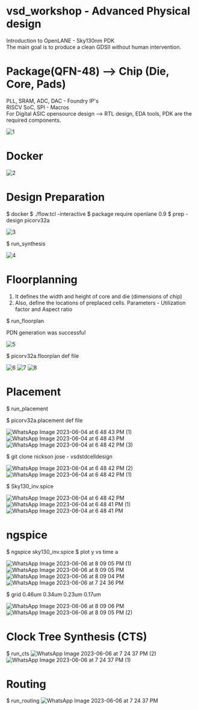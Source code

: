 # vsd_workshop - Advanced Physical design
<p> Introduction to OpenLANE - Sky130nm PDK
  <br> The main goal is to produce a clean GDSII without human intervention.
  
# Package(QFN-48) --> Chip (Die, Core, Pads)
<p> PLL, SRAM, ADC, DAC - Foundry IP's
<br> RISCV SoC, SPI - Macros
<br> For Digital ASIC opensource design --> RTL design, EDA tools, PDK are the required components.

![1](https://github.com/jenila19/vsd_workshop/assets/135401281/e8d98223-3baa-4e0d-b5ec-84a3230ddca3)
# Docker

![2](https://github.com/jenila19/vsd_workshop/assets/135401281/52b5e7c8-fc62-40db-a2de-81d4c4f64142)

# Design Preparation
$ docker
$ ./flow.tcl -interactive
$ package require openlane 0.9
$ prep -design picorv32a

![3](https://github.com/jenila19/vsd_workshop/assets/135401281/e9690df9-b40a-4a0e-9e22-f846e2a8132c)

$ run_synthesis

![4](https://github.com/jenila19/vsd_workshop/assets/135401281/7f4a01d8-a636-4e07-8417-5e75d85fbb50)

# Floorplanning 
1. It defines the width and height of core and die (dimensions of chip)
2. Also, define the locations of preplaced cells.
Parameters - Utilization factor and Aspect ratio

$ run_floorplan
<p> PDN generation was successful

![5](https://github.com/jenila19/vsd_workshop/assets/135401281/c8ea9ca2-2cab-4962-9e84-bead72cb2f56)

$ picorv32a.floorplan def file

![6](https://github.com/jenila19/vsd_workshop/assets/135401281/0e65e4c4-b1e4-4622-852b-f6fadc178312)
![7](https://github.com/jenila19/vsd_workshop/assets/135401281/ce21c8e8-51f9-4f5a-973c-7c2518874552)
![8](https://github.com/jenila19/vsd_workshop/assets/135401281/d77d1fd5-d63e-452b-8607-c289c36aa37d)

# Placement
$ run_placement

$ picorv32a.placement def file

![WhatsApp Image 2023-06-04 at 6 48 43 PM (1)](https://github.com/jenila19/vsd_workshop/assets/135401281/f032f792-64f5-4408-94cc-0d24d1d95555)
![WhatsApp Image 2023-06-04 at 6 48 43 PM](https://github.com/jenila19/vsd_workshop/assets/135401281/ea14249a-8ef4-4630-a595-58ef08cf920f)
![WhatsApp Image 2023-06-04 at 6 48 42 PM (3)](https://github.com/jenila19/vsd_workshop/assets/135401281/6be20b14-1b70-4914-881c-3866b474f2a9)

$ git clone nickson jose - vsdstdcelldesign

![WhatsApp Image 2023-06-04 at 6 48 42 PM (2)](https://github.com/jenila19/vsd_workshop/assets/135401281/f4258a5e-bdde-441e-be89-3c15673c8647)
![WhatsApp Image 2023-06-04 at 6 48 42 PM (1)](https://github.com/jenila19/vsd_workshop/assets/135401281/8cc7f0a1-5da8-49ad-9c24-feed8a0e8e6e)

$ Sky130_inv.spice

![WhatsApp Image 2023-06-04 at 6 48 42 PM](https://github.com/jenila19/vsd_workshop/assets/135401281/533a1d8a-a718-415a-ad50-29e792e898d8)
![WhatsApp Image 2023-06-04 at 6 48 41 PM (1)](https://github.com/jenila19/vsd_workshop/assets/135401281/6fb558c2-d474-497b-a16b-ef06227b23a4)
![WhatsApp Image 2023-06-04 at 6 48 41 PM](https://github.com/jenila19/vsd_workshop/assets/135401281/392c25bf-5fd6-4d25-92f5-447c63aa1dae)

# ngspice
$ ngspice sky130_inv.spice
$ plot y vs time a
  
 ![WhatsApp Image 2023-06-06 at 8 09 05 PM (1)](https://github.com/jenila19/vsd_workshop/assets/135401281/153c0433-059f-4670-bfef-dc1afacab453)
![WhatsApp Image 2023-06-06 at 8 09 05 PM](https://github.com/jenila19/vsd_workshop/assets/135401281/fba2f4c5-038a-471f-a0ac-c35390d9c5af)
![WhatsApp Image 2023-06-06 at 8 09 04 PM](https://github.com/jenila19/vsd_workshop/assets/135401281/21bd73c4-bd0f-4cfb-a9c4-5739d93d46ec)
![WhatsApp Image 2023-06-06 at 7 24 36 PM](https://github.com/jenila19/vsd_workshop/assets/135401281/4140aea4-8c11-4a03-959b-94f1267af908)


$ grid 0.46um 0.34um 0.23um 0.17um

![WhatsApp Image 2023-06-06 at 8 09 06 PM](https://github.com/jenila19/vsd_workshop/assets/135401281/b3717094-6fd1-4456-bb35-73d376e0cf1b)
![WhatsApp Image 2023-06-06 at 8 09 05 PM (2)](https://github.com/jenila19/vsd_workshop/assets/135401281/6b476ef8-91f5-4df7-b937-8c27443fb2c5)
 
# Clock Tree Synthesis (CTS)
$ run_cts
![WhatsApp Image 2023-06-06 at 7 24 37 PM (2)](https://github.com/jenila19/vsd_workshop/assets/135401281/7ced24d0-726e-4c46-9398-d13ad51cb1cc)
![WhatsApp Image 2023-06-06 at 7 24 37 PM (1)](https://github.com/jenila19/vsd_workshop/assets/135401281/60e61492-4b9a-45b2-97e2-1c52de1deb15)

# Routing
$ run_routing
![WhatsApp Image 2023-06-06 at 7 24 37 PM](https://github.com/jenila19/vsd_workshop/assets/135401281/78ca1dda-e308-49a5-942b-4de3f58ae747)



